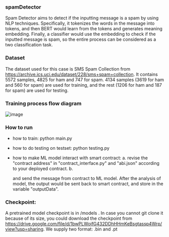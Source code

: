 ### spamDetector

Spam Detector aims to detect if the inputting message is a spam by using NLP techniques. Specifically, it tokenizes the words in the message into tokens, and then BERT would learn from the tokens and generates meaning embedding. Finally, a classifier would use the embedding to check if the inputted message is spam, so the entire process can be considered as a two classification task.

### Dataset

The dataset used for this case is SMS Spam Collection from https://archive.ics.uci.edu/dataset/228/sms+spam+collection. It contains 5572 samples, 4825 for ham and 747 for spam. 4134 samples (3619 for ham and 560 for spam) are used for training, and the rest (1206 for ham and 187 for spam) are used for testing.

### Training process flow diagram
![image](https://github.com/AI-and-Blockchain/S24_Spam_Detector/assets/55873378/106f3db4-b343-498f-aa40-0201fd0f7ef9)

### How to run
- how to train:
    python main.py
  
- how to do testing on testset:
    python testing.py
  
- how to make ML model interact with smart contract:
    a. revise the "contract address" in "contract_interface.py" and "abi.json" according to your deployed contract.
    b. 

   and send the message from contract to ML model. After the analysis of model, the output would be sent back to smart contract, and store in the variable "outputData". 

### Checkpoint:
A pretrained model checkpoint is in /models . In case you cannot git clone it because of its size, you could download the checkpoint from https://drive.google.com/file/d/1bwPLWojfG432DDhHHmKeBsgtassp4Wrp/view?usp=sharing. We supply two format: .bin and .pt
